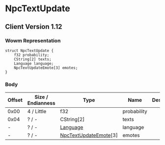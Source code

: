 # NpcTextUpdate
## Client Version 1.12

### Wowm Representation
```rust,ignore
struct NpcTextUpdate {
    f32 probability;
    CString[2] texts;
    Language language;
    NpcTextUpdateEmote[3] emotes;
}
```
### Body
| Offset | Size / Endianness | Type | Name | Description |
| ------ | ----------------- | ---- | ---- | ----------- |
| 0x00 | 4 / Little | f32 | probability |  |
| 0x04 | ? / - | CString[2] | texts |  |
| - | ? / - | [Language](language.md) | language |  |
| - | ? / - | [NpcTextUpdateEmote](npctextupdateemote.md)[3] | emotes |  |
